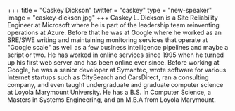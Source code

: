 +++
title = "Caskey Dickson"
twitter = "caskey"
type = "new-speaker"
image = "caskey-dickson.jpg"
+++
Caskey L. Dickson is a Site Reliability Engineer at Microsoft where he is part of the leadership team reinventing operations at Azure. Before that he was at Google where he worked as an SRE/SWE writing and maintaining monitoring services that operate at "Google scale" as well as a few business intelligence pipelines and maybe a script or two. He has worked in online services since 1995 when he turned up his first web server and has been online ever since. Before working at Google, he was a senior developer at Symantec, wrote software for various Internet startups such as CitySearch and CarsDirect, ran a consulting company, and even taught undergraduate and graduate computer science at Loyola Marymount University. He has a B.S. in Computer Science, a Masters in Systems Engineering, and an M.B.A from Loyola Marymount.